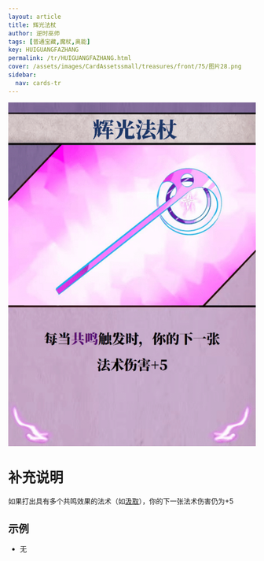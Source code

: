 ```yaml
---
layout: article
title: 辉光法杖
author: 逆时巫师
tags: [普通宝藏,魔杖,奥能]
key: HUIGUANGFAZHANG
permalink: /tr/HUIGUANGFAZHANG.html
cover: /assets/images/CardAssetssmall/treasures/front/75/图片28.png
sidebar:
  nav: cards-tr
---
```

![](/assets/images/CardAssets/treasures/front/75/图片28.png)

# 补充说明
如果打出具有多个共鸣效果的法术（如[汲取](/tr/JIQU.html)），你的下一张法术伤害仍为+5


## 示例
* 无